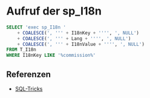 # Aufruf der sp_I18n

```sql
SELECT 'exec sp_I18n '
    + COALESCE(', ''' + I18nKey + '''', ', NULL')
    + COALESCE(', ''' + Lang + '''', ', NULL')
    + COALESCE(', ''' + I18nValue + '''', ', NULL')
FROM T_I18n
WHERE I18nKey LIKE '%commission%'
```

## Referenzen
- [SQL-Tricks](c66r.md)
